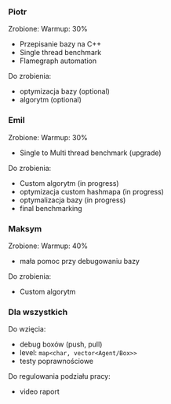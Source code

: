 ### Piotr ###
Zrobione:
Warmup: 30% 
- Przepisanie bazy na C++
- Single thread benchmark
- Flamegraph automation

Do zrobienia:
- optymizacja bazy (optional)
- algorytm (optional)

### Emil ###
Zrobione:
Warmup: 30%
- Single to Multi thread benchmark (upgrade)

Do zrobienia:
- Custom algorytm (in progress)
- optymizacja custom hashmapa (in progress)
- optymalizacja bazy (in progress)
- final benchmarking
  
### Maksym ###
Zrobione:
Warmup: 40%
- mała pomoc przy debugowaniu bazy

Do zrobienia:
- Custom algorytm


### Dla wszystkich ###
Do wzięcia:
- debug boxów (push, pull)
- level: `map<char, vector<Agent/Box>>`
- testy poprawnościowe

Do regulowania podziału pracy:

- video raport